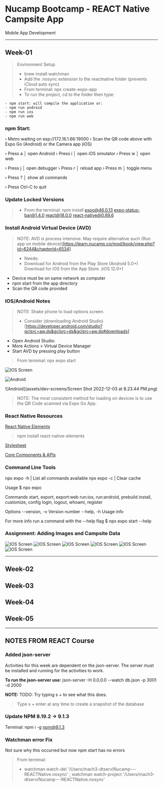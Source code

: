 # Nucamp Bootcamp - REACT Native Campsite App
 Mobile App Development

---
## Week-01
> Environment Setup
>- brew install watchman
>- Add the .nosync extension to the reactnative folder (prevents iCloud auto sync)
>- From terminal: npx create-expo-app
>- To run the project, cd to the folder then type:

```
- npm start: will compile the application or:
- npm run android
- npm run ios
- npm run web
```

### npm Start:
› Metro waiting on exp://172.16.1.66:19000
› Scan the QR code above with Expo Go (Android) or the Camera app (iOS)

› Press a │ open Android
› Press i │ open iOS simulator
› Press w │ open web

› Press j │ open debugger
› Press r │ reload app
› Press m │ toggle menu

› Press ? │ show all commands

› Press Ctrl-C to quit

### Update Locked Versions

>- From the terminal: npm install expo@46.0.13 expo-status-bar@1.4.0 react@18.0.0 react-native@0.69.6

### Install Android Virtual Device (AVD)
> NOTE: AVD is process intensive. May require alternative such
> (Run app on mobile device)[https://learn.nucamp.co/mod/book/view.php?id=6244&chapterid=6534]
> - Needs:
> - Download for Android from the Play Store (Android 5.0+)
    Download for iOS from the App Store. (iOS 12.0+)

- Device must be on same network as computer
- npm start from the app directory
- Scan the QR code provided

### IOS/Android Notes
> NOTE: Shake phone to load options screen.
> - Consider (downloading Android Studio)[https://developer.android.com/studio?gclsrc=aw.ds&gclsrc=ds&gclsrc=aw.ds#downloads]
- Open Android Studio:
- More Actions > Virtual Device Manager
- Start AVD by pressing play button

> From terminal: npx expo start  


![IOS Screen](assets/dev-screens/expo-from-ios-2022120392409AM.jpg)

![Android](assets/dev-screens/2022120375449PM.png)

![Android](assets/dev-screens/Screen Shot 2022-12-03 at 8.23.44 PM.png)

> NOTE: The most consistent method for loading on devices is to use the QR Code scanned via Expo Go App.

### React Native Resources
[React Native Elements](https://reactnativeelements.com/docs/3.4.2/getting_started)

> npm install react-native-elements

[Stylesheet](https://reactnative.dev/docs/stylesheet)

[Core Components & APIs](https://reactnative.dev/docs/components-and-apis )


### Command Line Tools

npx expo -h | List all commands available
npx expo -c | Clear cache

Usage
$ npx expo <command>

Commands
start, export, export:web
run:ios, run:android, prebuild
install, customize, config
login, logout, whoami, register

Options
--version, -v   Version number
--help, -h      Usage info

For more info run a command with the --help flag
$ npx expo start --help

### Assignment: Adding Images and Campsite Data
![IOS Screen](assets/dev-screens/IMG_0991.PNG)
![IOS Screen](assets/dev-screens/IMG_0992.PNG)
![IOS Screen](assets/dev-screens/IMG_0993.PNG)
![IOS Screen](assets/dev-screens/IMG_0994.PNG)
![IOS Screen](assets/dev-screens/IMG_0995.PNG)
![IOS Screen](assets/dev-screens/IMG_0996.PNG)


---
## Week-02




## Week-03




## Week-04




## Week-05



---
## NOTES FROM REACT Course

### Added json-server
Activities for this week are dependent on the json-server. The
server must be installed and running for the activities to work.

**To run the json-server use:**
json-server -H 0.0.0.0 --watch db.json -p 3001 -d 2000

**NOTE:**
TODO: Try typing s + to see what this does.

>  Type s + enter at any time to create a snapshot of the database

### Update NPM 8.19.2 -> 9.1.3
Terminal: npm i -g npm@9.1.3

### Watchman error Fix
Not sure why this occurred but now npm start has no errors
> From terminal:
> - watchman watch-del '/Users/mach3-dtserv/Nucamp---REACTNative.nosync' ; watchman watch-project '/Users/mach3-dtserv/Nucamp---REACTNative.nosync'
